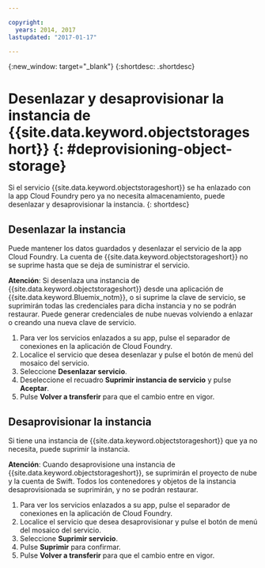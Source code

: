```yaml
---

copyright:
  years: 2014, 2017
lastupdated: "2017-01-17"

---
```

{:new_window: target="_blank"}
{:shortdesc: .shortdesc}

# Desenlazar y desaprovisionar la instancia de {{site.data.keyword.objectstorageshort}} {: #deprovisioning-object-storage}

Si el servicio {{site.data.keyword.objectstorageshort}} se ha enlazado con la app Cloud Foundry pero ya no necesita almacenamiento, puede desenlazar y desaprovisionar la instancia.
{: shortdesc}


## Desenlazar la instancia

Puede mantener los datos guardados y desenlazar el servicio de la app Cloud Foundry. La cuenta de {{site.data.keyword.objectstorageshort}} no se suprime hasta que se deja de suministrar el servicio. 

**Atención**: Si desenlaza una instancia de {{site.data.keyword.objectstorageshort}} desde una aplicación de {{site.data.keyword.Bluemix_notm}}, o si suprime la clave de servicio, se suprimirán todas las credenciales para dicha instancia y no se podrán restaurar. Puede generar credenciales de nube nuevas volviendo a enlazar o creando una nueva clave de servicio.

1. Para ver los servicios enlazados a su app, pulse el separador de conexiones en la aplicación de Cloud Foundry.
2. Localice el servicio que desea desenlazar y pulse el botón de menú del mosaico del servicio.
3. Seleccione **Desenlazar servicio**.
4. Deseleccione el recuadro **Suprimir instancia de servicio** y pulse **Aceptar**.
5. Pulse **Volver a transferir** para que el cambio entre en vigor.



## Desaprovisionar la instancia

Si tiene una instancia de {{site.data.keyword.objectstorageshort}} que ya no necesita, puede suprimir la instancia.

**Atención**: Cuando desaprovisione una instancia de {{site.data.keyword.objectstorageshort}}, se suprimirán el proyecto de nube y la cuenta de Swift. Todos los contenedores y objetos de la instancia desaprovisionada se suprimirán, y no se podrán restaurar.

1. Para ver los servicios enlazados a su app, pulse el separador de conexiones en la aplicación de Cloud Foundry.
2. Localice el servicio que desea desaprovisionar y pulse el botón de menú del mosaico del servicio.
3. Seleccione **Suprimir servicio**.
4. Pulse **Suprimir** para confirmar.
5. Pulse **Volver a transferir** para que el cambio entre en vigor.
